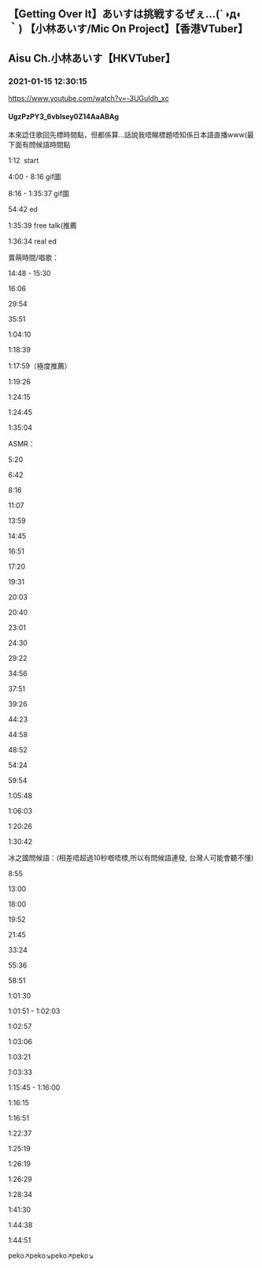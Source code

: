 ## 【Getting Over It】あいすは挑戦するぜぇ…(´◑д◐｀) 【小林あいす/Mic On Project】【香港VTuber】
## Aisu Ch.小林あいす【HKVTuber】
### 2021-01-15 12:30:15
https://www.youtube.com/watch?v=-3UGuIdh_xc
#### UgzPzPY3_6vblsey0Z14AaABAg
本來諗住歌回先標時間點，但都係算…話說我唔睇標題唔知係日本語直播www(最下面有問候語時間點

1:12  start

4:00 - 8:16 gif圖

8:16 - 1:35:37 gif圖

54:42 ed

1:35:39 free talk(推薦

1:36:34 real ed

賣萌時間/唱歌：

14:48 - 15:30

16:06 

29:54

35:51

1:04:10

1:18:39

1:17:59（極度推薦）

1:19:26

1:24:15

1:24:45

1:35:04

ASMR：

5:20

6:42

8:16

11:07

13:59

14:45

16:51

17:20

19:31

20:03

20:40

23:01

24:30

29:22

34:56

37:51

39:26

44:23

44:58

48:52

54:24

59:54

1:05:48

1:06:03

1:20:26

1:30:42

冰之國問候語：(相差唔超過10秒嘅唔標,所以有問候語連發, 台灣人可能會聽不懂) 

8:55

13:00

18:00

19:52

21:45

33:24

55:36

58:51

1:01:30

1:01:51 - 1:02:03

1:02:57

1:03:06

1:03:21

1:03:33

1:15:45 - 1:16:00

1:16:15

1:16:51

1:22:37

1:25:19

1:26:19

1:26:29

1:28:34

1:41:30

1:44:38

1:44:51































































peko↗️peko↘️peko↗️peko↘️

